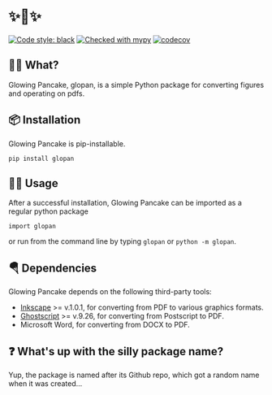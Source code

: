 # ✨🥞✨
[![Code style: black](https://img.shields.io/badge/code%20style-black-000000.svg)](https://github.com/psf/black)
[![Checked with mypy](https://img.shields.io/badge/mypy-checked-blue)](http://mypy-lang.org/)
[![codecov](https://codecov.io/gh/mortenengen/glowing-pancake/branch/main/graph/badge.svg?token=9JJ6J5HQ02)](https://codecov.io/gh/mortenengen/glowing-pancake)
## 🤷‍♂️ What?
Glowing Pancake, glopan, is a simple Python package for converting figures and operating on pdfs.

## 📦 Installation
Glowing Pancake is pip-installable.
```
pip install glopan
```

## 🧙‍♀️ Usage
After a successful installation, Glowing Pancake can be imported as a regular python package

```
import glopan
```

or run from the command line by typing `glopan` or `python -m glopan`.

## 🪂 Dependencies
Glowing Pancake depends on the following third-party tools:
* [Inkscape](https://inkscape.org/) >= v.1.0.1, for converting from PDF to various graphics formats.
* [Ghostscript](https://www.ghostscript.com/) >= v.9.26, for converting from Postscript to PDF.
* Microsoft Word, for converting from DOCX to PDF.

## ❓ What's up with the silly package name?
Yup, the package is named after its Github repo, which got a random name when it was created...
